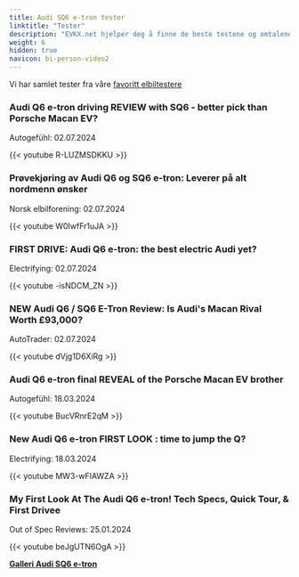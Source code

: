 ```yaml
---
title: Audi SQ6 e-tron tester
linktitle: "Tester"
description: "EVKX.net hjelper deg å finne de beste testene og omtalene av denne modellen."
weight: 6
hidden: true
navicon: bi-person-video2
---
```

Vi har samlet tester fra våre [favoritt elbiltestere](../../../../../guides/evreviewers/)

<div class="container text-center shadow p-2 pe-4 mb-5 bg-body-tertiary rounded border">
<h3>Audi Q6 e-tron driving REVIEW with SQ6 - better pick than Porsche Macan EV?</h3>
<p>Autogefühl: 02.07.2024</p>

{{< youtube R-LUZMSDKKU >}}

</div>
<div class="container text-center shadow p-2 pe-4 mb-5 bg-body-tertiary rounded border">
<h3>Prøvekjøring av Audi Q6 og SQ6 e-tron: Leverer på alt nordmenn ønsker</h3>
<p>Norsk elbilforening: 02.07.2024</p>

{{< youtube W0IwfFr1uJA >}}

</div>
<div class="container text-center shadow p-2 pe-4 mb-5 bg-body-tertiary rounded border">
<h3>FIRST DRIVE: Audi Q6 e-tron: the best electric Audi yet? </h3>
<p>Electrifying: 02.07.2024</p>

{{< youtube -isNDCM_ZN >}}

</div>
<div class="container text-center shadow p-2 pe-4 mb-5 bg-body-tertiary rounded border">
<h3>NEW Audi Q6 / SQ6 E-Tron Review: Is Audi's Macan Rival Worth £93,000?</h3>
<p>AutoTrader: 02.07.2024</p>

{{< youtube dVjg1D6XiRg >}}

</div>
<div class="container text-center shadow p-2 pe-4 mb-5 bg-body-tertiary rounded border">
<h3>Audi Q6 e-tron final REVEAL of the Porsche Macan EV brother</h3>
<p>Autogefühl: 18.03.2024</p>

{{< youtube BucVRnrE2qM >}}

</div>
<div class="container text-center shadow p-2 pe-4 mb-5 bg-body-tertiary rounded border">
<h3>New Audi Q6 e-tron FIRST LOOK : time to jump the Q?</h3>
<p>Electrifying: 18.03.2024</p>

{{< youtube MW3-wFIAWZA >}}

</div>
<div class="container text-center shadow p-2 pe-4 mb-5 bg-body-tertiary rounded border">
<h3>My First Look At The Audi Q6 e-tron! Tech Specs, Quick Tour, & First Drivee</h3>
<p>Out of Spec Reviews: 25.01.2024</p>

{{< youtube beJgUTN6OgA >}}

</div>
<div class="mt-3 mb-3">
<a href="../gallery/" class="text-decoration-none text-black">
<strong><i class="bi-arrow-left"></i>Galleri  </strong>
</a>
<a href="../" class="text-decoration-none text-black float-end">
<strong>Audi SQ6 e-tron <i class="bi-arrow-right"></i></strong>
</a>
</div>

